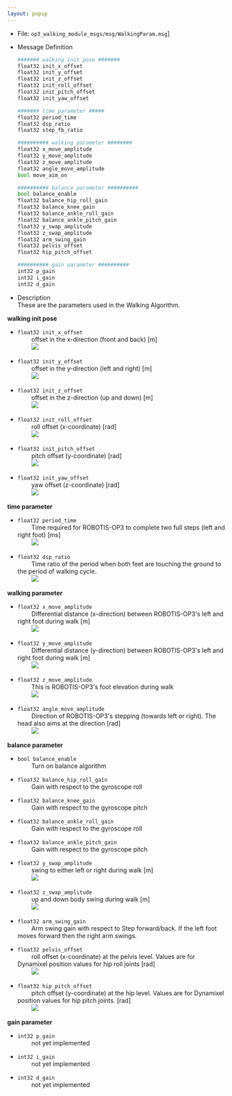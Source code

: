 ```yaml
---
layout: popup
---
```


- File: `op3_walking_module_msgs/msg/WalkingParam.msg`]
- Message Definition

  ```py
  ####### walking init pose #######
  float32 init_x_offset
  float32 init_y_offset
  float32 init_z_offset
  float32 init_roll_offset
  float32 init_pitch_offset
  float32 init_yaw_offset

  ####### time parameter #####
  float32 period_time
  float32 dsp_ratio
  float32 step_fb_ratio

  ########## walking parameter ########
  float32 x_move_amplitude
  float32 y_move_amplitude
  float32 z_move_amplitude
  float32 angle_move_amplitude
  bool move_aim_on

  ########## balance parameter ##########
  bool balance_enable
  float32 balance_hip_roll_gain
  float32 balance_knee_gain
  float32 balance_ankle_roll_gain
  float32 balance_ankle_pitch_gain
  float32 y_swap_amplitude
  float32 z_swap_amplitude
  float32 arm_swing_gain
  float32 pelvis_offset
  float32 hip_pitch_offset

  ########## gain parameter ##########
  int32 p_gain
  int32 i_gain
  int32 d_gain

  ```

- Description  
These are the parameters used in the Walking Algorithm.  

**walking init pose**  
* `float32 init_x_offset`  
&emsp;&emsp; offset in the x-direction (front and back) [m]  
&emsp;&emsp;
![](/assets/images/platform/op3/op3_walking_module_image142.jpg)  

* `float32 init_y_offset`  
&emsp;&emsp; offset in the y-direction (left and right) [m]  
&emsp;&emsp;
![](/assets/images/platform/op3/op3_walking_module_image143.jpg)  

* `float32 init_z_offset`  
&emsp;&emsp; offset in the z-direction (up and down) [m]  
&emsp;&emsp;
![](/assets/images/platform/op3/op3_walking_module_image144.jpg)  

* `float32 init_roll_offset`  
&emsp;&emsp; roll offset (x-coordinate) [rad]  
&emsp;&emsp;
![](/assets/images/platform/op3/op3_walking_module_image145.jpg)  

* `float32 init_pitch_offset`  
&emsp;&emsp; pitch offset (y-coordinate) [rad]  
&emsp;&emsp;
![](/assets/images/platform/op3/op3_walking_module_image146.jpg)  

* `float32 init_yaw_offset`  
&emsp;&emsp; yaw offset (z-coordinate) [rad]  
&emsp;&emsp;
![](/assets/images/platform/op3/op3_walking_module_image2.gif)


**time parameter**  
* `float32 period_time`  
&emsp;&emsp; Time required for ROBOTIS-OP3 to complete two full steps (left and right foot) [ms]  
&emsp;&emsp;
![](/assets/images/platform/op3/op3_walking_module_image148.jpg)  

* `float32 dsp_ratio`  
&emsp;&emsp; Time ratio of the period when both feet are touching the ground to the period of walking cycle.  
&emsp;&emsp;
![](/assets/images/platform/op3/op3_walking_module_image149.jpg)  


**walking parameter**  
* `float32 x_move_amplitude`  
&emsp;&emsp; Differential distance (x-direction) between ROBOTIS-OP3's left and right foot during walk [m]  
&emsp;&emsp;
![](/assets/images/platform/op3/op3_walking_module_image150.jpg)

* `float32 y_move_amplitude`  
&emsp;&emsp; Differential distance (y-direction) between ROBOTIS-OP3's left and right foot during walk [m]  
&emsp;&emsp;
![](/assets/images/platform/op3/op3_walking_module_image151.jpg)

* `float32 z_move_amplitude`  
&emsp;&emsp; This is ROBOTIS-OP3's foot elevation during walk  
&emsp;&emsp;
![](/assets/images/platform/op3/op3_walking_module_image152.jpg)

* `float32 angle_move_amplitude`  
&emsp;&emsp; Direction of ROBOTIS-OP3's stepping (towards left or right). The head also aims at the direction [rad]  
&emsp;&emsp;
![](/assets/images/platform/op3/op3_walking_module_image3.gif)


**balance parameter**  
* `bool balance_enable`  
&emsp;&emsp; Turn on balance algorithm  

* `float32 balance_hip_roll_gain`  
&emsp;&emsp; Gain with respect to the gyroscope roll

* `float32 balance_knee_gain`  
&emsp;&emsp; Gain with respect to the gyroscope pitch

* `float32 balance_ankle_roll_gain`  
&emsp;&emsp; Gain with respect to the gyroscope roll

* `float32 balance_ankle_pitch_gain`  
&emsp;&emsp; Gain with respect to the gyroscope pitch

* `float32 y_swap_amplitude`  
&emsp;&emsp; swing to either left or right during walk [m]  
&emsp;&emsp;
![](/assets/images/platform/op3/op3_walking_module_image153.jpg)  

* `float32 z_swap_amplitude`  
&emsp;&emsp; up and down body swing during walk [m]  
&emsp;&emsp;
![](/assets/images/platform/op3/op3_walking_module_image154.jpg)  

* `float32 arm_swing_gain`  
&emsp;&emsp; Arm swing gain with respect to Step forward/back. If the left foot moves forward then the right arm swings.  

* `float32 pelvis_offset`  
&emsp;&emsp; roll offset (x-coordinate) at the pelvis level. Values are for Dynamixel position values for hip roll joints [rad]  
&emsp;&emsp;
![](/assets/images/platform/op3/op3_walking_module_image155.jpg)

* `float32 hip_pitch_offset`  
&emsp;&emsp; pitch offset (y-coordinate) at the hip level. Values are for Dynamixel position values for hip pitch joints. [rad]  
&emsp;&emsp;
![](/assets/images/platform/op3/op3_walking_module_image147.jpg)


**gain parameter**   
* `int32 p_gain`  
&emsp;&emsp; not yet implemented

* `int32 i_gain`  
&emsp;&emsp; not yet implemented

* `int32 d_gain`  
&emsp;&emsp; not yet implemented
